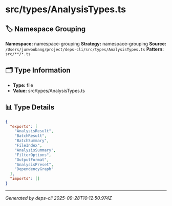 # src/types/AnalysisTypes.ts

## 🏷️ Namespace Grouping

**Namespace:** namespace-grouping
**Strategy:** namespace-grouping
**Source:** `/Users/junwoobang/project/deps-cli/src/types/AnalysisTypes.ts`
**Pattern:** `src/**/*.ts`

## 🗂️ Type Information

- **Type:** file
- **Value:** src/types/AnalysisTypes.ts

## 📊 Type Details

```json
{
  "exports": [
    "AnalysisResult",
    "BatchResult",
    "BatchSummary",
    "FileIndex",
    "AnalysisSummary",
    "FilterOptions",
    "OutputFormat",
    "AnalysisPreset",
    "DependencyGraph"
  ],
  "imports": []
}
```

---
*Generated by deps-cli 2025-09-28T10:12:50.974Z*
